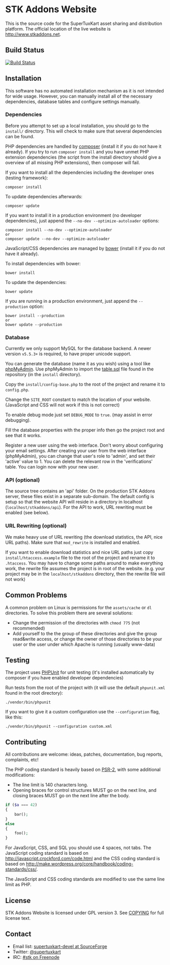 # STK Addons Website
This is the source code for the SuperTuxKart asset sharing and distribution
platform. The official location of the live website is http://www.stkaddons.net.

## Build Status
[![Build Status](https://travis-ci.org/leyyin/stkaddons.svg?branch=master)](https://travis-ci.org/leyyin/stkaddons)


## Installation
This software has no automated installation mechanism as it is not intended for wide
usage. However, you can manually install all of the necessary dependencies, database tables and
configure settings manually.

### Dependencies
Before you attempt to set up a local installation, you should go to the `install/` directory.
This will check to make sure that several dependencies can be found.

PHP dependencies are handled by [composer](https://getcomposer.org/) (install it if you do not have it already).
If you try to run `composer install` and you have unmet PHP extension dependencies
(the script from the install directory should give a overview of all missing PHP extensions), then composer will fail.

If you want to install all the dependencies including the developer ones (testing framework):

    composer install

To update dependencies afterwards:

    composer update


If you want to install it in a production environment (no developer dependencies),
just append the `--no-dev --optimize-autoloader` options:

    composer install --no-dev --optimize-autoloader
    or
    composer update --no-dev --optimize-autoloader


JavaScript/CSS dependencies are managed by [bower](http://bower.io/) (install it if you do not have it already).

To install dependencies with bower:

    bower install

To update the dependencies:

    bower update

If you are running in a production environment, just append the `--production` option:

    bower install --production
    or
    bower update --production


### Database
Currently we only support MySQL for the database backend. A newer version `v5.5.3+` is required, to have proper unicode support.

You can generate the database (name it as you wish) using a tool like [phpMyAdmin](http://www.phpmyadmin.net/home_page/index.php).
Use phpMyAdmin to import the [table.sql](install/table.sql) file found in the repository (in the `install` directory).

Copy the `install/config-base.php` to the root of the project and rename it to `config.php`.

Change the `SITE_ROOT` constant to match the location of your website.(JavaScript and CSS will not work if this is not correct)

To enable debug mode just set `DEBUG_MODE` to `true`. (may assist in error debugging).

Fill the database properties with the proper info then go the project root and see that it works.

Register a new user using the web interface. Don't worry about configuring your email settings.
After creating your user from the web interface (phpMyAdmin), you can change that user's role to 'admin', and set their 'active' value to 1.
You can delete the relevant row in the 'verifications' table. You can login now with your new user.

### API (optional)
The source tree contains an 'api' folder. On the production STK Addons server, these files exist in a separate sub-domain.
The default config is setup so that the website API will reside in a directory in localhost (`localhost/stkaddons/api`).
For the API to work, URL rewriting must be enabled (see below).

### URL Rewriting (optional)
We make heavy use of URL rewriting (the download statistics, the API, nice URL paths). Make sure that `mod_rewrite` is installed and enabled.

If you want to enable download statistics and nice URL paths just copy `install/htaccess.example` file to the root of the project
and rename it to `.htaccess`. You may have to change some paths around to make everything work, the rewrite file assumes the project is in root
of the website. (e.g. your project may be in the `localhost/stkaddons` directory, then the rewrite file will not work)

## Common Problems

A common problem on Linux is permissions for the `assets/cache` or `dl` directories.
To solve this problem there are several solutions:
* Change the permission of the directories with `chmod 775` (not recommended)
* Add yourself to the the group of these directories and give the group read&write access, or change the owner of those directories
to be your user or the user under which Apache is running (usually www-data)


## Testing
The project uses [PHPUnit](http://phpunit.de/) for unit testing (it's installed automatically by composer if you have enabled developer dependencies)

Run tests from the root of the project with (it will use the default `phpunit.xml` found in the root directory):

    ./vendor/bin/phpunit

If you want to give it a custom configuration use the `--configuration` flag, like this:

    ./vendor/bin/phpunit --configuration custom.xml

## Contributing
All contributions are welcome: ideas, patches, documentation, bug reports, complaints, etc!

The PHP coding standard is heavily based on [PSR-2](http://www.php-fig.org/psr/psr-2/), with some additional modifications:
* The line limit is 140 characters long.
* Opening braces for control structures MUST go on the next line, and closing braces MUST go on the next line after the body.
```php
if ($a === 42)
{
    bar();
}
else
{
    foo();
}
```

For JavaScript, CSS, and SQL you should use 4 spaces, not tabs.
The JavaScript coding standard is based on http://javascript.crockford.com/code.html and the
CSS coding standard is based on http://make.wordpress.org/core/handbook/coding-standards/css/.

The JavaScript and CSS coding standards are modified to use the same line limit as PHP.

## License
STK Addons Website is licensed under GPL version 3. See [COPYING](COPYING) for full license text.

## Contact
* Email list: [supertuxkart-devel at SourceForge](http://sourceforge.net/p/supertuxkart/mailman/supertuxkart-devel/)
* Twitter: [@supertuxkart](https://twitter.com/supertuxkart)
* IRC: [#stk on Freenode](https://webchat.freenode.net/?channels=#stk)
